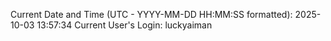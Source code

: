 Current Date and Time (UTC - YYYY-MM-DD HH:MM:SS formatted): 2025-10-03 13:57:34
Current User's Login: luckyaiman

